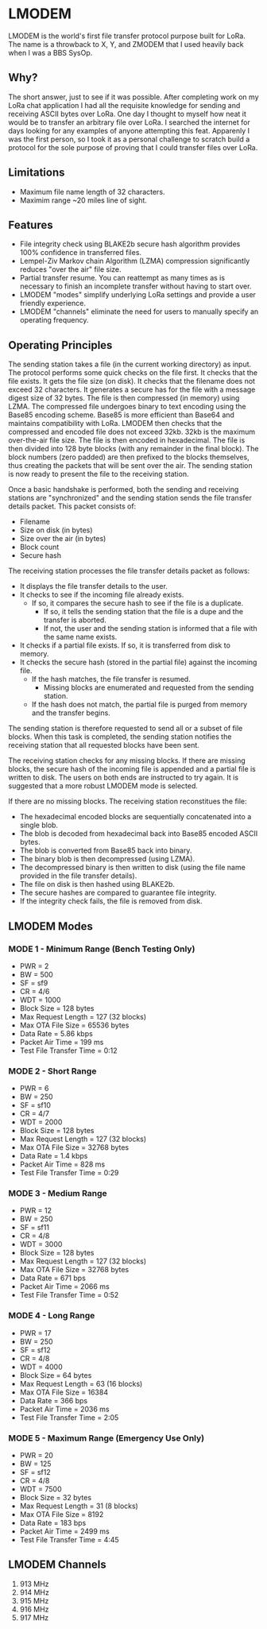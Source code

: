 # LMODEM

LMODEM is the world's first file transfer protocol purpose built for LoRa.  The name is a throwback to X, Y, and ZMODEM that I used heavily back when I was a BBS SysOp.

## Why?

The short answer, just to see if it was possible.  After completing work on my LoRa chat application I had all the requisite knowledge for sending and receiving ASCII bytes over LoRa.  One day I thought to myself how neat it would be to transfer an arbitrary file over LoRa.  I searched the internet for days looking for any examples of anyone attempting this feat.  Apparenly I was the first person, so I took it as a personal challenge to scratch build a protocol for the sole purpose of proving that I could transfer files over LoRa.

## Limitations

* Maximum file name length of 32 characters.
* Maximim range ~20 miles line of sight.

## Features

* File integrity check using BLAKE2b secure hash algorithm provides 100% confidence in transferred files.
* Lempel-Ziv Markov chain Algorithm (LZMA) compression significantly reduces "over the air" file size.
* Partial transfer resume.  You can reattempt as many times as is necessary to finish an incomplete transfer without having to start over.
* LMODEM "modes" simplify underlying LoRa settings and provide a user friendly experience.
* LMODEM "channels" eliminate the need for users to manually specify an operating frequency.

## Operating Principles

The sending station takes a file (in the current working directory) as input.  The protocol performs some quick checks on the file first.  It checks that the file exists.  It gets the file size (on disk).  It checks that the filename does not exceed 32 characters.  It generates a secure has for the file with a message digest size of 32 bytes.  The file is then compressed (in memory) using LZMA.  The compressed file undergoes binary to text encoding using the Base85 encoding scheme.  Base85 is more efficient than Base64 and maintains compatibility with LoRa.  LMODEM then checks that the compressed and encoded file does not exceed 32kb.  32kb is the maximum over-the-air file size.  The file is then encoded in hexadecimal.  The file is then divided into 128 byte blocks (with any remainder in the final block).  The block numbers (zero padded) are then prefixed to the blocks themselves, thus creating the packets that will be sent over the air.  The sending station is now ready to present the file to the receiving station.

Once a basic handshake is performed, both the sending and receiving stations are "synchronized" and the sending station sends the file transfer details packet.  This packet consists of:

* Filename
* Size on disk (in bytes)
* Size over the air (in bytes)
* Block count
* Secure hash

The receiving station processes the file transfer details packet as follows:

* It displays the file transfer details to the user.
* It checks to see if the incoming file already exists.
    - If so, it compares the secure hash to see if the file is a duplicate.
        + If so, it tells the sending station that the file is a dupe and the transfer is aborted.
        + If not, the user and the sending station is informed that a file with the same name exists.
* It checks if a partial file exists.  If so, it is transferred from disk to memory.
* It checks the secure hash (stored in the partial file) against the incoming file.
    - If the hash matches, the file transfer is resumed.
        + Missing blocks are enumerated and requested from the sending station.
    - If the hash does not match, the partial file is purged from memory and the transfer begins.

The sending station is therefore requested to send all or a subset of file blocks.  When this task is completed, the sending station notifies the receiving station that all requested blocks have been sent.

The receiving station checks for any missing blocks.  If there are missing blocks, the secure hash of the incoming file is appended and a partial file is written to disk.  The users on both ends are instructed to try again.  It is suggested that a more robust LMODEM mode is selected.

If there are no missing blocks.  The receiving station reconstitues the file:

* The hexadecimal encoded blocks are sequentially concatenated into a single blob.
* The blob is decoded from hexadecimal back into Base85 encoded ASCII bytes.
* The blob is converted from Base85 back into binary.
* The binary blob is then decompressed (using LZMA).
* The decompressed binary is then written to disk (using the file name provided in the file transfer details).
* The file on disk is then hashed using BLAKE2b.
* The secure hashes are compared to guarantee file integrity.
* If the integrity check fails, the file is removed from disk.




## LMODEM Modes

### MODE 1 - Minimum Range (Bench Testing Only)
* PWR = 2
* BW = 500
* SF = sf9
* CR = 4/6
* WDT = 1000                            
* Block Size = 128 bytes
* Max Request Length = 127 (32 blocks)
* Max OTA File Size = 65536 bytes
* Data Rate = 5.86 kbps
* Packet Air Time = 199 ms
* Test File Transfer Time = 0:12

### MODE 2 - Short Range
* PWR = 6
* BW = 250
* SF = sf10
* CR = 4/7
* WDT = 2000                            
* Block Size = 128 bytes
* Max Request Length = 127 (32 blocks)
* Max OTA File Size = 32768 bytes
* Data Rate = 1.4 kbps
* Packet Air Time = 828 ms
* Test File Transfer Time = 0:29

### MODE 3 - Medium Range
* PWR = 12
* BW = 250
* SF = sf11
* CR = 4/8
* WDT = 3000                            
* Block Size = 128 bytes
* Max Request Length = 127 (32 blocks)
* Max OTA File Size = 32768 bytes
* Data Rate = 671 bps
* Packet Air Time = 2066 ms
* Test File Transfer Time = 0:52

### MODE 4 - Long Range
* PWR = 17
* BW = 250
* SF = sf12
* CR = 4/8
* WDT = 4000                            
* Block Size = 64 bytes
* Max Request Length = 63 (16 blocks)
* Max OTA File Size = 16384
* Data Rate = 366 bps
* Packet Air Time = 2036 ms
* Test File Transfer Time = 2:05

### MODE 5 - Maximum Range (Emergency Use Only)
* PWR = 20
* BW = 125
* SF = sf12
* CR = 4/8
* WDT = 7500                            
* Block Size = 32 bytes
* Max Request Length = 31 (8 blocks)
* Max OTA File Size = 8192
* Data Rate = 183 bps
* Packet Air Time = 2499 ms
* Test File Transfer Time = 4:45

## LMODEM Channels
1. 913 MHz
2. 914 MHz
3. 915 MHz
4. 916 MHz
5. 917 MHz 


